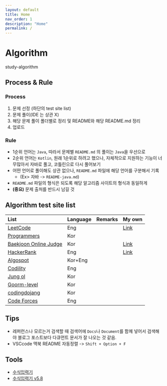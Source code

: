 ```yaml
---
layout: default
title: Home
nav_order: 1
description: "Home"
permalink: /
---
```


# Algorithm

study-algorithm

## Process & Rule

### Process

1. 문제 선정 (하단의 test site list)
2. 문제 풀이(IDE 는 상관 X)
3. 해당 문제 풀이 폴더별로 정리 및 README와 해당 README.md 정리
4. 업로드

### Rule

- 1순위 언어는 `Java`, 따라서 문제별 `README.md` 의 풀이는 `Java`을 우선으로
- 2순위 언어는 `Kotlin`, 원래 1순위로 하려고 했으나, 자체적으로 지원하는 기능이 너무많아서 자바로 풀고, 코틀린으로 다시 풀어보기
- 어떤 언어로 풀이해도 상관 없으나, `README.md` 파일에 해당 언어를 구분해서 기록
  - (Ex> 자바 -> `README-java.md`)
- `README.md` 파일의 형식은 되도록 해당 알고리즘 사이트의 형식과 동일하게
- __(중요)__ 문제 출처를 반드시 남길 것

## Algorithm test site list

<!-- 
| List                  | URL                                        | Language | Remarks | My own                |
| :-------------------- | :----------------------------------------- | :------- | :------ | :-------------------- |
| LeetCode              | https://leetcode.com/problemset/all/       | Eng      |         | [Link][my_Leetcode]   |
| Programmers           | https://programmers.co.kr/learn/challenges | Kor      |         |                       |
| Baekjoon Online Judge | https://www.acmicpc.net/                   | Kor      |         | [Link][my_Baekjoon]   |
| HackerRank            | https://www.hackerrank.com/dashboard       | Eng      |         | [Link][my_HackerRank] |
| Algospot              | https://algospot.com/judge/problem/list/   | Kor+Eng  |         |                       |
| Codility              | https://app.codility.com/programmers/      | Eng      |         |                       |
| Jung ol               | http://www.jungol.co.kr/                   | Kor      |         |                       |
| Goorm-level           | https://level.goorm.io/                    | Kor      |         |                       |
| codingdojang          | http://codingdojang.com/                   | Kor      |         |                       |
| Code Forces           | https://codeforces.com/                    | Eng      |         |                       |
-->

| List                                                      | Language | Remarks | My own                |
| :-------------------------------------------------------- | :------- | :------ | :-------------------- |
| [LeetCode](https://leetcode.com/problemset/all/)          | Eng      |         | [Link][my_Leetcode]   |
| [Programmers](https://programmers.co.kr/learn/challenges) | Kor      |         |                       |
| [Baekjoon Online Judge](https://www.acmicpc.net/)         | Kor      |         | [Link][my_Baekjoon]   |
| [HackerRank](https://www.hackerrank.com/dashboard)        | Eng      |         | [Link][my_HackerRank] |
| [Algospot](https://algospot.com/judge/problem/list/)      | Kor+Eng  |         |                       |
| [Codility](https://app.codility.com/programmers/)         | Eng      |         |                       |
| [Jung ol](http://www.jungol.co.kr/)                       | Kor      |         |                       |
| [Goorm-level](https://level.goorm.io/)                    | Kor      |         |                       |
| [codingdojang](http://codingdojang.com/)                  | Kor      |         |                       |
| [Code Forces](https://codeforces.com/)                    | Eng      |         |                       |

## Tips

- 레퍼런스나 모르는거 검색할 때 검색어에 `Docs`나 `Document`를 함께 넣어서 검색해야 블로그 포스트보다 다큐먼트 문서가 잘 나오는 것 같음.
- VSCcode 맥북 README 자동정렬 -> `Shift + Option + F`

## Tools

- [수식입력기](https://www.codecogs.com/latex/eqneditor.php)
- [수식입력기 v5.8](https://latex.codecogs.com/)

<!-- Link here -->
[my_Leetcode]: https://leetcode.com/dnr1105/
[my_Baekjoon]: https://www.acmicpc.net/user/dnr1105
[my_HackerRank]: https://www.hackerrank.com/dnr1105
[my_Algospot]: https://algospot.com/user/profile/92448
